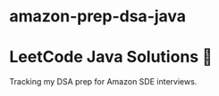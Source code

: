 # amazon-prep-dsa-java

# LeetCode Java Solutions 🚀
Tracking my DSA prep for Amazon SDE interviews.
